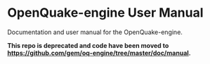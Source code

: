 OpenQuake-engine User Manual
============================

Documentation and user manual for the OpenQuake-engine.

**This repo is deprecated and code have been moved to https://github.com/gem/oq-engine/tree/master/doc/manual.**
